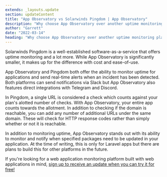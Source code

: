 ```yaml
---
extends: _layouts.update
section: updateContent
title: "App Observatory vs Solarwinds Pingdom | App Observatory"
description: "Why choose App Observatory over another uptime monitoring platform like Solarwinds Pingdom"
author: "Garrett"
date: "2022-03-14"
heading: "Why choose App Observatory over another uptime monitoring platform like Solarwinds Pingdom?"
---
```


Solarwinds Pingdom is a well-established software-as-a-service that offers uptime monitoring and a lot more. 
While App Observatory is significantly smaller, it makes up for the difference with cost and ease-of-use. 

App Observatory and Pingdom both offer the ability to monitor uptime for applications and send real-time alerts
when an incident has been detected. Both platforms can send notifications via Slack but App Observatory also features 
direct integrations with Telegram and Discord. 

In Pingdom, a single URL is considered a check which counts against your plan's alotted number of checks. With App Observatory, 
your entire app counts towards the allotment. In addition to checking if the domain is reachable, you can add any number of 
additional URLs under the same domain. These will check for HTTP response codes rather than simply whether or not it is reachable.

In addition to monitoring uptime, App Observatory stands out with its ability to monitor and notify when specified packages need to be updated
in your application. At the time of writing, this is only for Laravel apps but there are plans to build this for other platforms in the future.

If you're looking for a web application monitoring platform built with web applications in mind, [sign up to receive an update when you can try it for free!](/#subscribe-updates)
